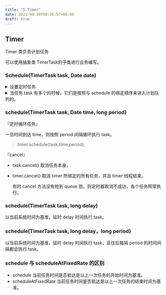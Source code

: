 ```yaml
---
title: "5.Timer"
date: 2021-09-30T08:36:57+08:00
draft: true
---
```


## Timer 

Timer 类负责计划任务

可以使用抽象类 TimerTask的子类进行业务编写。

### Schedule(TimerTask task, Date date)

<details>
<summary>设置定时任务</summary>

Run.java
```java
public class Run {
    public static Timer timer = new Timer();
    public static class MyTask extends TimerTask{
        @Override
        public void run() {
            System.out.println("定时任务时间到");
        }
    }
    public static void main(String[] args) {

        try{
            MyTask task = new MyTask();
            SimpleDateFormat sdf = new SimpleDateFormat("yyyy-MM-dd HH:mm:ss");
            Date date = sdf.parse("2021-09-30 09:14:00");
            timer.schedule(task, date);
        }catch (ParseException e){

        }
    }
}
```
运行结果：在设定的时间打印了“定时任务时间到”。

其中 timer 新启动了一个线程，主线程结束时，子线程仍然继续运行。为了使得子程序伴随主程序的结束而结束，可以将子线程设置为守护线程👇

` public static Timer timer = new Timer(true);`

</details>






<details>
<summary>当任务 task 有多个的时候，它们是按照与 schedule 的绑定顺序来进入计划队列的。</summary>

```java
import java.text.ParseException;
import java.text.SimpleDateFormat;
import java.util.Date;
import java.util.Timer;
import java.util.TimerTask;

public class Run {
    public static Timer timer = new Timer();
    public static class MyTask extends TimerTask{
        @Override
        public void run() {
            System.out.println("定时任务1时间到 " + System.currentTimeMillis());
            try {
                Thread.sleep(6000);
            } catch (InterruptedException e) {
                e.printStackTrace();
            }

        }
    }
    public static class MyTask2 extends TimerTask{
        @Override
        public void run() {
            System.out.println("定时任务2时间到 " + System.currentTimeMillis());

        }
    }
    public static void main(String[] args) {

        try{
            MyTask task = new MyTask();
            MyTask2 task2 = new MyTask2();
            SimpleDateFormat sdf = new SimpleDateFormat("yyyy-MM-dd HH:mm:ss");
            Date date = sdf.parse("2021-09-30 09:37:00");
            Date date2 = sdf.parse("2021-09-30 09:37:05");
            timer.schedule(task, date);
            timer.schedule(task2, date2);
        }catch (ParseException e){

        }

    }
}

```

运行结果
>定时任务1时间到 1632966052416<br>
>定时任务2时间到 1632966058433

其中，任务 1 执行耗时 6000ms，任务的优先级别是以加入 schedule 的早晚为标准的（task 加入 schedule 队列），而 timer 是单个线程，所以任务 2 需要等待任务 1 执行完毕才开始判断上一次任务的开始时间与当前任务设定的时间之间的关系，设定时间已到或者过期就执行，设定时间未到就等待。
</details>

### schedule(TimerTask task, Date time, long period)
『定时循环任务』

一旦时间到达 time，则按照 period 间隔循环执行 task。
> timer.schedule(task,time,period);

『cancel』
- task.cancel()
  取消任务本身。
- timer.cancel()
  取消 timer 所绑定的所有任务，并且 timer 线程结束。

  有时 cancel 方法没有抢到 queue 锁，则定时器取消不成功，各个任务照常执行。

### schedule(TimerTask task, long delay)

以当前系统时间为基准，延时 delay 时间执行 task。

### schedule(TimerTask task, long delay，long period)

以当前系统时间为基准，延时 delay 时间执行 task，且往后每隔 period 的时间间隔都会执行 task。


### schedule 与 scheduleAtFixedRate 的区别

- schedule 当前任务时间是否抵达是以上一次任务的开始时间为基准。
- scheduleAtFixedRate 当前任务时间是否抵达是以上一次任务的结束时间为基准。
